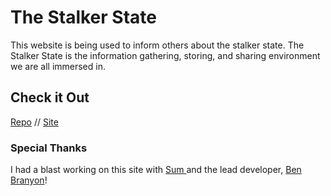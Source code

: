 # The Stalker State
This website is being used to inform others about the stalker state. The Stalker State is the information gathering, storing, and sharing environment we are all immersed in. 

## Check it Out
<a target="_blank" href="https://github.com/xcChinaxc/slsc-splash/tree/main"> Repo</a> //
<a target="_blank" href="https://thestalkerstate.org/">Site</a>

### Special Thanks
I had a blast working on this site with <a target="_blank" href="https://campsite.bio/sumkilla"> Sum </a> and the lead developer, <a target="_blank" href="https://github.com/benbranyon"> Ben Branyon</a>! 
